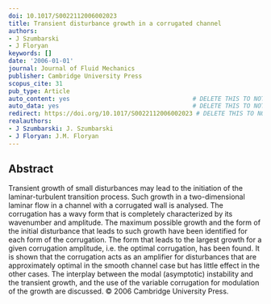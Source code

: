 ```yaml
---
doi: 10.1017/S0022112006002023
title: Transient disturbance growth in a corrugated channel
authors:
- J Szumbarski
- J Floryan
keywords: []
date: '2006-01-01'
journal: Journal of Fluid Mechanics
publisher: Cambridge University Press
scopus_cite: 31
pub_type: Article
auto_content: yes                                  # DELETE THIS TO NOT AUTO GENERATE CONTENT
auto_data: yes                                     # DELETE THIS TO NOT AUTO GENERATE METADATA
redirect: https://doi.org/10.1017/S0022112006002023 # DELETE THIS TO NOT REDIRECT
realauthors:
- J Szumbarski: J. Szumbarski
- J Floryan: J.M. Floryan
---
```



## Abstract
Transient growth of small disturbances may lead to the initiation of the laminar-turbulent transition process. Such growth in a two-dimensional laminar flow in a channel with a corrugated wall is analysed. The corrugation has a wavy form that is completely characterized by its wavenumber and amplitude. The maximum possible growth and the form of the initial disturbance that leads to such growth have been identified for each form of the corrugation. The form that leads to the largest growth for a given corrugation amplitude, i.e. the optimal corrugation, has been found. It is shown that the corrugation acts as an amplifier for disturbances that are approximately optimal in the smooth channel case but has little effect in the other cases. The interplay between the modal (asymptotic) instability and the transient growth, and the use of the variable corrugation for modulation of the growth are discussed. © 2006 Cambridge University Press.
